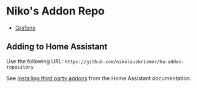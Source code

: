 # Niko's Addon Repo

* [Grafana](https://github.com/nikolauskrismer/ha-addon-grafana)

## Adding to Home Assistant

Use the following URL: ```https://github.com/nikolauskrismer/ha-addon-repository```

See [installing third party addons](https://www.home-assistant.io/hassio/installing_third_party_addons/) from the Home Assistant documentation.
